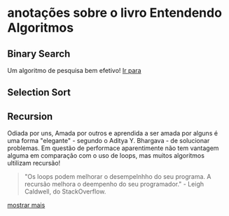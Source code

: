 # anotações sobre o livro **Entendendo Algoritmos**

## Binary Search
   Um algoritmo de pesquisa bem efetivo! 
<a href="./SelectionSort/Readme.md" > Ir para </a>

## Selection Sort

## Recursion

<p>
    Odiada por uns, Amada por outros e aprendida a ser amada por alguns
    é uma forma "elegante" - segundo o Aditya Y. Bhargava - de solucionar
    problemas. Em questão de performace aparentimente não tem vantagem alguma
    em comparação com o uso de loops, mas muitos algoritmos ultilizam recursão!
</p>

<blockquote>"Os loops podem melhorar o desempelnhho do seu programa. A recursão melhora o deempenho do seu programador." <author>- Leigh Caldwell, do StackOverflow.</author> </blockquote>  

<a href="./Recursion/Readme.md">mostrar mais</a>

##
